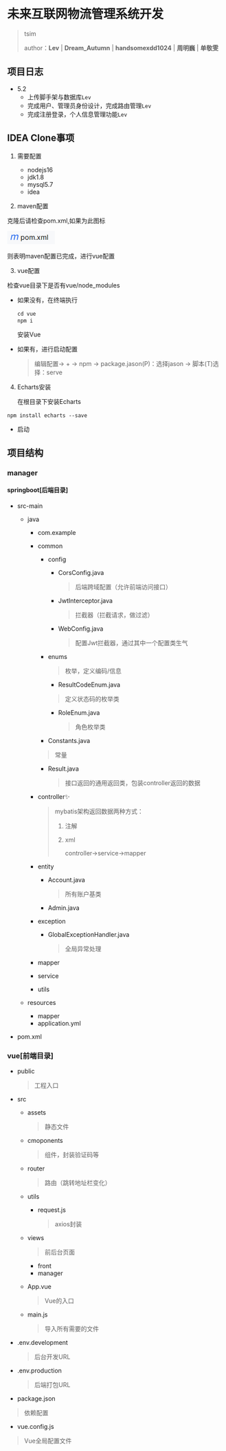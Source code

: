 # 未来互联网物流管理系统开发

> tsim
>
> author：**Lev** | **Dream_Autumn** | **handsomexdd1024** | **周明巍** | **单敬雯**

## 项目日志



- 5.2
  - 上传脚手架与数据库`Lev`
  - 完成用户、管理员身份设计，完成路由管理`Lev`
  - 完成注册登录，个人信息管理功能`Lev`



## IDEA Clone事项

1. 需要配置
   - nodejs16
   - jdk1.8
   - mysql5.7
   - idea



2. maven配置

克隆后请检查pom.xml,如果为此图标

![image-20240502150621818](README.assets/image-20240502150621818.png)

则表明maven配置已完成，进行vue配置



3. vue配置

检查vue目录下是否有vue/node_modules

- 如果没有，在终端执行

  ```
  cd vue
  npm i
  ```

  安装Vue

- 如果有，进行启动配置

  > 编辑配置-> + -> npm -> package.jason(P)：选择jason -> 脚本(T)选择：serve



4. Echarts安装

   在根目录下安装Echarts

```
npm install echarts --save
```



- 启动



## 项目结构



### manager



#### springboot[后端目录]



- src-main

  - java

    - com.example

    - common

      - config

        - CorsConfig.java

          > 后端跨域配置（允许前端访问接口）

        - JwtInterceptor.java

          > 拦截器（拦截请求，做过滤）

        - WebConfig.java

          > 配置Jwt拦截器，通过其中一个配置类生气

      - enums

        > 枚举，定义编码/信息

        - ResultCodeEnum.java

        > 定义状态码的枚举类

        - RoleEnum.java

          > 角色枚举类

      - Constants.java

      > 常量

      - Result.java

        > 接口返回的通用返回类，包装controller返回的数据

    - controller✨

      > mybatis架构返回数据两种方式：
      >
      > 1. 注解
      >
      > 2. xml
      >
      >    controller->service->mapper

    - entity

      - Account.java

        > 所有账户基类

      - Admin.java

    - exception

      - GlobalExceptionHandler.java

        > 全局异常处理

    - mapper

    - service

    - utils

  - resources

    - mapper
    - application.yml

- pom.xml

### vue[前端目录]



- public

  > 工程入口

- src

  - assets

    > 静态文件

  - cmoponents

    > 组件，封装验证码等

  - router

    > 路由（跳转地址栏变化）

  - utils

    - request.js

      > axios封装

  - views

    > 前后台页面

    - front
    - manager

  - App.vue

    > Vue的入口

  - main.js

    > 导入所有需要的文件

- .env.development

  > 后台开发URL

- .env.production

  > 后端打包URL

- package.json

> 依赖配置

- vue.config.js

> Vue全局配置文件

